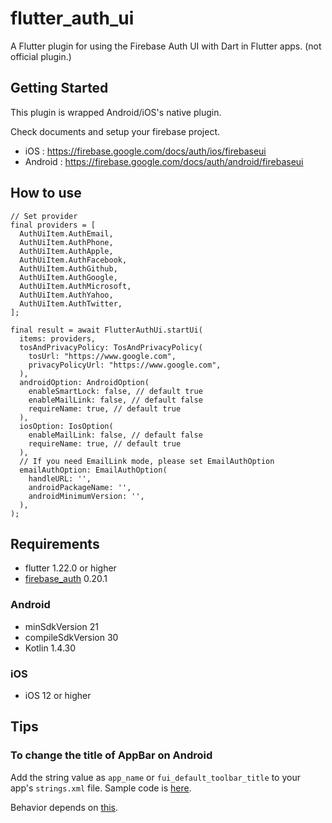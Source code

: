 # flutter_auth_ui

A Flutter plugin for using the Firebase Auth UI with Dart in Flutter apps.
(not official plugin.)

## Getting Started

This plugin is wrapped Android/iOS's native plugin.

Check documents and setup your firebase project.

* iOS : <https://firebase.google.com/docs/auth/ios/firebaseui>
* Android : <https://firebase.google.com/docs/auth/android/firebaseui>

## How to use

```
// Set provider
final providers = [
  AuthUiItem.AuthEmail,
  AuthUiItem.AuthPhone,
  AuthUiItem.AuthApple,
  AuthUiItem.AuthFacebook,
  AuthUiItem.AuthGithub,
  AuthUiItem.AuthGoogle,
  AuthUiItem.AuthMicrosoft,
  AuthUiItem.AuthYahoo,
  AuthUiItem.AuthTwitter,
];

final result = await FlutterAuthUi.startUi(
  items: providers,
  tosAndPrivacyPolicy: TosAndPrivacyPolicy(
    tosUrl: "https://www.google.com",
    privacyPolicyUrl: "https://www.google.com",
  ),
  androidOption: AndroidOption(
    enableSmartLock: false, // default true
    enableMailLink: false, // default false
    requireName: true, // default true
  ),
  iosOption: IosOption(
    enableMailLink: false, // default false
    requireName: true, // default true
  ),
  // If you need EmailLink mode, please set EmailAuthOption
  emailAuthOption: EmailAuthOption(
    handleURL: '',
    androidPackageName: '',
    androidMinimumVersion: '',
  ),
);
```

## Requirements

- flutter 1.22.0 or higher
- [firebase_auth](https://pub.dev/packages/firebase_auth) 0.20.1

### Android

- minSdkVersion 21
- compileSdkVersion 30
- Kotlin 1.4.30

### iOS

- iOS 12 or higher

## Tips

### To change the title of AppBar on Android

Add the string value as `app_name` or `fui_default_toolbar_title` to your app's `strings.xml` file.
Sample code is [here](https://github.com/koji-1009/flutter_auth_ui/blob/change_appbar_title/example/android/app/src/main/res/values/strings.xml).

Behavior depends on [this](https://github.com/firebase/FirebaseUI-Android/blob/master/auth/src/main/AndroidManifest.xml).
